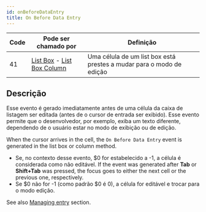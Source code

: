 ```yaml
---
id: onBeforeDataEntry
title: On Before Data Entry
---
```


| Code | Pode ser chamado por                                                                                              | Definição                                                            |
| ---- | ----------------------------------------------------------------------------------------------------------------- | -------------------------------------------------------------------- |
| 41   | [List Box](FormObjects/listbox_overview.md) - [List Box Column](FormObjects/listbox_overview.md#list-box-columns) | Uma célula de um list box está prestes a mudar para o modo de edição |

## Descrição

Esse evento é gerado imediatamente antes de uma célula da caixa de listagem ser editada (antes de o cursor de entrada ser exibido). Esse evento permite que o desenvolvedor, por exemplo, exiba um texto diferente, dependendo de o usuário estar no modo de exibição ou de edição.

When the cursor arrives in the cell, the `On Before Data Entry` event is generated in the list box or column method.

- Se, no contexto desse evento, $0 for estabelecido a -1, a célula é considerada como não editável. If the event was generated after **Tab** or **Shift+Tab** was pressed, the focus goes to either the next cell or the previous one, respectively.
- Se $0 não for -1 (como padrão $0 é 0), a célula for editável e trocar para o modo edição.

See also [Managing entry](FormObjects/listbox_overview.md#managing-entry) section.
